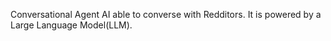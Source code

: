 Conversational Agent AI able to converse with Redditors. It is powered by a Large Language Model(LLM).
